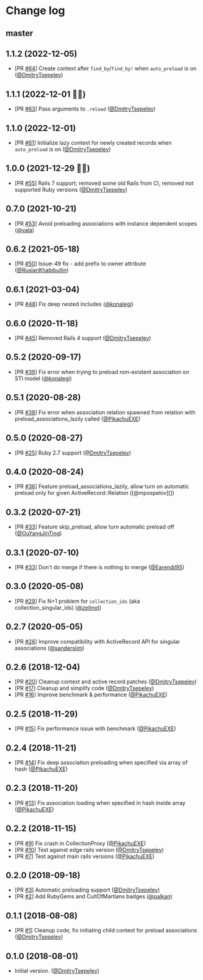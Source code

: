 # Change log

## master

## 1.1.2 (2022-12-05)

- [PR [#64](https://github.com/DmitryTsepelev/ar_lazy_preload/pull/64)] Create context after `find_by`/`find_by!` when `auto_preload` is on ([@DmitryTsepelev][])

## 1.1.1 (2022-12-01 🤦‍♂️)

- [PR [#63](https://github.com/DmitryTsepelev/ar_lazy_preload/pull/63)] Pass arguments to `.reload` ([@DmitryTsepelev][])

## 1.1.0 (2022-12-01)

- [PR [#61](https://github.com/DmitryTsepelev/ar_lazy_preload/pull/61)] Initialize lazy context for newly created records when `auto_preload` is on ([@DmitryTsepelev][])

## 1.0.0 (2021-12-29 🎄🎅)

- [PR [#55](https://github.com/DmitryTsepelev/ar_lazy_preload/pull/55)] Rails 7 support; removed some old Rails from CI, removed not supported Ruby versions ([@DmitryTsepelev][])

## 0.7.0 (2021-10-21)

- [PR [#53](https://github.com/DmitryTsepelev/ar_lazy_preload/pull/53)] Avoid preloading associations with instance dependent scopes  ([@vala][])

## 0.6.2 (2021-05-18)

- [PR [#50](https://github.com/DmitryTsepelev/ar_lazy_preload/pull/50)] Issue-49 fix - add prefix to owner attribute ([@RuslanKhabibullin][])

## 0.6.1 (2021-03-04)

- [PR [#48](https://github.com/DmitryTsepelev/ar_lazy_preload/pull/48)] Fix deep nested includes ([@konalegi][])

## 0.6.0 (2020-11-18)

- [PR [#45](https://github.com/DmitryTsepelev/ar_lazy_preload/pull/45)] Removed Rails 4 support ([@DmitryTsepelev][])

## 0.5.2 (2020-09-17)

- [PR [#39](https://github.com/DmitryTsepelev/ar_lazy_preload/pull/39)] Fix error when trying to preload non-existent association on STI model ([@konalegi][])

## 0.5.1 (2020-08-28)

- [PR [#38](https://github.com/DmitryTsepelev/ar_lazy_preload/pull/38)] Fix error when association relation spawned from relation with preload_associations_lazily called ([@PikachuEXE][])

## 0.5.0 (2020-08-27)

- [PR [#25](https://github.com/DmitryTsepelev/ar_lazy_preload/pull/25)] Ruby 2.7 support ([@DmitryTsepelev][])

## 0.4.0 (2020-08-24)

- [PR [#36](https://github.com/DmitryTsepelev/ar_lazy_preload/pull/36)] Feature preload_associations_lazily, allow turn on automatic preload only for given ActiveRecord::Relation ([@mpospelov][])

## 0.3.2 (2020-07-21)

- [PR [#33](https://github.com/DmitryTsepelev/ar_lazy_preload/pull/34)] Feature skip_preload, allow turn automatic preload off ([@OuYangJinTing][])

## 0.3.1 (2020-07-10)

- [PR [#33](https://github.com/DmitryTsepelev/ar_lazy_preload/pull/33)] Don't do merge if there is nothing to merge ([@Earendil95][])

## 0.3.0 (2020-05-08)

- [PR [#29](https://github.com/DmitryTsepelev/ar_lazy_preload/pull/29)] Fix N+1 problem for `collection_ids` (aka collection_singular_ids) ([@zeitnot][])

## 0.2.7 (2020-05-05)

- [PR [#28](https://github.com/DmitryTsepelev/ar_lazy_preload/pull/28)] Improve compatibility with ActiveRecord API for singular associations  ([@sandersiim][])

## 0.2.6 (2018-12-04)

- [PR [#20](https://github.com/DmitryTsepelev/ar_lazy_preload/pull/20)] Cleanup context and active record patches ([@DmitryTsepelev][])
- [PR [#17](https://github.com/DmitryTsepelev/ar_lazy_preload/pull/17)] Cleanup and simplify code ([@DmitryTsepelev][])
- [PR [#16](https://github.com/DmitryTsepelev/ar_lazy_preload/pull/16)] Improve benchmark & performance  ([@PikachuEXE][])

## 0.2.5 (2018-11-29)

- [PR [#15](https://github.com/DmitryTsepelev/ar_lazy_preload/pull/15)] Fix performance issue with benchmark ([@PikachuEXE][])

## 0.2.4 (2018-11-21)

- [PR [#14](https://github.com/DmitryTsepelev/ar_lazy_preload/pull/14)] Fix deep association preloading when specified via array of hash  ([@PikachuEXE][])

## 0.2.3 (2018-11-20)

- [PR [#13](https://github.com/DmitryTsepelev/ar_lazy_preload/pull/13)] Fix association loading when specified in hash inside array ([@PikachuEXE][])

## 0.2.2 (2018-11-15)

- [PR [#9](https://github.com/DmitryTsepelev/ar_lazy_preload/pull/9)] Fix crash in CollectionProxy ([@PikachuEXE][])
- [PR [#10](https://github.com/DmitryTsepelev/ar_lazy_preload/pull/10)] Test against edge rails version ([@DmitryTsepelev][])
- [PR [#7](https://github.com/DmitryTsepelev/ar_lazy_preload/pull/7)] Test against main rails versions ([@PikachuEXE][])

## 0.2.0 (2018-09-18)

- [PR [#3](https://github.com/DmitryTsepelev/ar_lazy_preload/pull/3)] Automatic preloading support ([@DmitryTsepelev][])
- [PR [#2](https://github.com/DmitryTsepelev/ar_lazy_preload/pull/2)] Add RubyGems and CultOfMartians badges ([@palkan][])

## 0.1.1 (2018-08-08)

- [PR [#1](https://github.com/DmitryTsepelev/ar_lazy_preload/pull/1)] Cleanup code, fix initiating child context for preload associations ([@DmitryTsepelev][])

## 0.1.0 (2018-08-01)

- Initial version. ([@DmitryTsepelev][])

[@DmitryTsepelev]: https://github.com/DmitryTsepelev
[@palkan]: https://github.com/palkan
[@PikachuEXE]: https://github.com/PikachuEXE
[@sandersiim]: https://github.com/sandersiim
[@zeitnot]: https://github.com/zeitnot
[@Earendil95]: https://github.com/Earendil95
[@OuYangJinTing]: https://github.com/OuYangJinTing
[@konalegi]: https://github.com/konalegi
[@RuslanKhabibullin]: https://github.com/RuslanKhabibullin
[@vala]: https://github.com/vala
